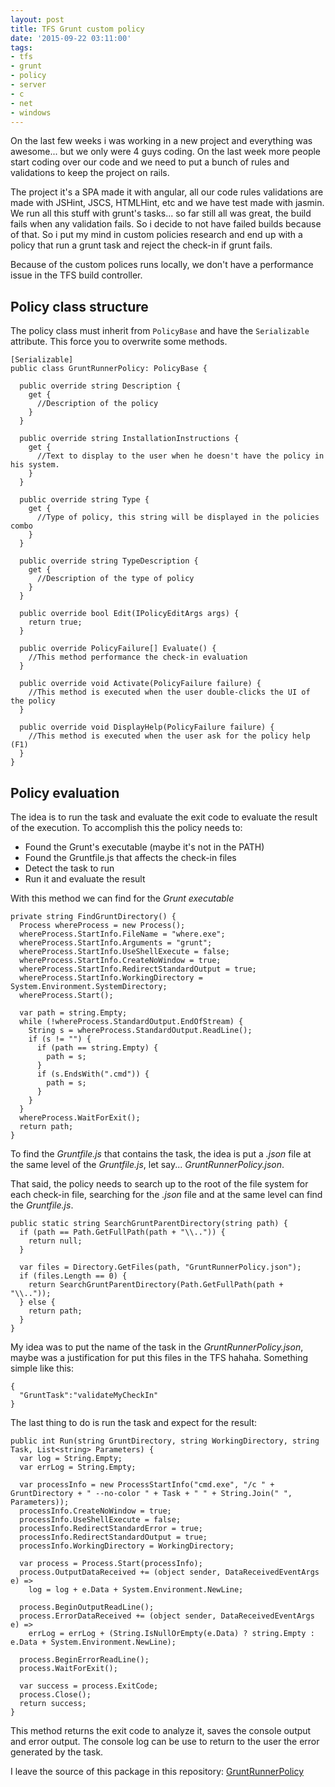 ```yaml
---
layout: post
title: TFS Grunt custom policy
date: '2015-09-22 03:11:00'
tags:
- tfs
- grunt
- policy
- server
- c
- net
- windows
---
```


On the last few weeks i was working in a new project and everything was awesome...  but we only were 4 guys coding. On the last week more people start coding over our code and we need to put a bunch of rules and validations to keep the project on rails.

The project it's a SPA made it with angular, all our code rules validations are made with JSHint, JSCS, HTMLHint, etc and we have test made with jasmin. We run all this stuff with grunt's tasks... so far still all was great, the build fails when any validation fails. So i decide to not have failed builds because of that. So i put my mind in custom policies research and end up with a policy that run a grunt task and reject the check-in if grunt fails.

Because of the custom polices runs locally, we don't have a performance issue in the TFS build controller.


## Policy class structure
The policy class must inherit from ```PolicyBase``` and have the ```Serializable``` attribute. This force you to overwrite some methods.

```language-csharp
[Serializable]
public class GruntRunnerPolicy: PolicyBase {

  public override string Description {
    get {
      //Description of the policy
    }
  }

  public override string InstallationInstructions {
    get {
      //Text to display to the user when he doesn't have the policy in his system.
    }
  }

  public override string Type {
    get {
      //Type of policy, this string will be displayed in the policies combo
    }
  }

  public override string TypeDescription {
    get {
      //Description of the type of policy
    }
  }

  public override bool Edit(IPolicyEditArgs args) {
    return true;
  }

  public override PolicyFailure[] Evaluate() {
    //This method performance the check-in evaluation
  }

  public override void Activate(PolicyFailure failure) {
    //This method is executed when the user double-clicks the UI of the policy
  }

  public override void DisplayHelp(PolicyFailure failure) {
    //This method is executed when the user ask for the policy help (F1)
  }
}
```

## Policy evaluation
The idea is to run the task and evaluate the exit code to evaluate the result of the execution. To accomplish this the policy needs to:

* Found the Grunt's executable (maybe it's not in the PATH)
* Found the Gruntfile.js that affects the check-in files
* Detect the task to run
* Run it and evaluate the result

With this method we can find for the *Grunt executable*

```language-csharp
private string FindGruntDirectory() {
  Process whereProcess = new Process();
  whereProcess.StartInfo.FileName = "where.exe";
  whereProcess.StartInfo.Arguments = "grunt";
  whereProcess.StartInfo.UseShellExecute = false;
  whereProcess.StartInfo.CreateNoWindow = true;
  whereProcess.StartInfo.RedirectStandardOutput = true;
  whereProcess.StartInfo.WorkingDirectory = System.Environment.SystemDirectory;
  whereProcess.Start();

  var path = string.Empty;
  while (!whereProcess.StandardOutput.EndOfStream) {
    String s = whereProcess.StandardOutput.ReadLine();
    if (s != "") {
      if (path == string.Empty) {
        path = s;
      }
      if (s.EndsWith(".cmd")) {
        path = s;
      }
    }
  }
  whereProcess.WaitForExit();
  return path;
}
```

To find the *Gruntfile.js* that contains the task, the idea is put a *.json* file at the same level of the *Gruntfile.js*, let say... *GruntRunnerPolicy.json*.

That said, the policy needs to search up to the root of the file system for each check-in file, searching for the *.json* file and at the same level can find the *Gruntfile.js*.

```language-csharp
public static string SearchGruntParentDirectory(string path) {
  if (path == Path.GetFullPath(path + "\\..")) {
    return null;
  }

  var files = Directory.GetFiles(path, "GruntRunnerPolicy.json");
  if (files.Length == 0) {
    return SearchGruntParentDirectory(Path.GetFullPath(path + "\\.."));
  } else {
    return path;
  }
}
```

My idea was to put the name of the task in the *GruntRunnerPolicy.json*, maybe was a justification for put this files in the TFS hahaha.
Something simple like this:
```language-javascript
{
  "GruntTask":"validateMyCheckIn"
}
```

The last thing to do is run the task and expect for the result:

```language-csharp
public int Run(string GruntDirectory, string WorkingDirectory, string Task, List<string> Parameters) {
  var log = String.Empty;
  var errLog = String.Empty;
  
  var processInfo = new ProcessStartInfo("cmd.exe", "/c " + GruntDirectory + " --no-color " + Task + " " + String.Join(" ", Parameters));
  processInfo.CreateNoWindow = true;
  processInfo.UseShellExecute = false;
  processInfo.RedirectStandardError = true;
  processInfo.RedirectStandardOutput = true;
  processInfo.WorkingDirectory = WorkingDirectory;

  var process = Process.Start(processInfo);
  process.OutputDataReceived += (object sender, DataReceivedEventArgs e) =>
    log = log + e.Data + System.Environment.NewLine;

  process.BeginOutputReadLine();
  process.ErrorDataReceived += (object sender, DataReceivedEventArgs e) =>
    errLog = errLog + (String.IsNullOrEmpty(e.Data) ? string.Empty : e.Data + System.Environment.NewLine);

  process.BeginErrorReadLine();
  process.WaitForExit();

  var success = process.ExitCode;
  process.Close();
  return success;
}
```

This method returns the exit code to analyze it, saves the console output and error output.
The console log can be use to return to the user the error generated by the task.

I leave the source of this package in this repository: [GruntRunnerPolicy](https://github.com/ManRueda/GruntRunnerPolicy)